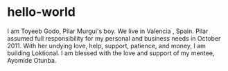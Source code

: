 # hello-world
I am Toyeeb Godo, Pilar Murgui's boy. We live in Valencia , Spain.
Pilar assumed full responsibility for my personal and business needs in October 2011. 
With her undying love, help, support, patience, and money, I am building Loktional.
I am blessed with the love and support of my mentee, Ayomide Otunba. 

